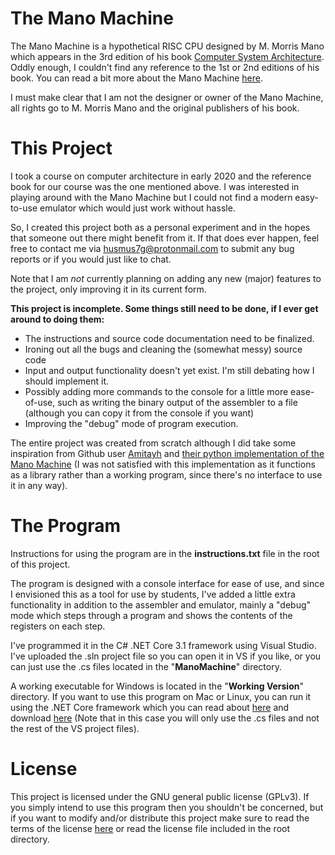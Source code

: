 # The Mano Machine
The Mano Machine is a hypothetical RISC CPU designed by M. Morris Mano which appears in the 3rd edition of his book [Computer System Architecture](https://www.amazon.com/Computer-System-Architecture-Morris-Mano/dp/0131755633). Oddly enough, I couldn't find any reference to the 1st or 2nd editions of his book. You can read a bit more about the Mano Machine [here](https://wikipedia.org/wiki/Mano_machine).

I must make clear that I am not the designer or owner of the Mano Machine, all rights go to M. Morris Mano and the original publishers of his book.

# This Project
I took a course on computer architecture in early 2020 and the reference book for our course was the one mentioned above. I was interested in playing around with the Mano Machine but I could not find a modern easy-to-use emulator which would just work without hassle. 

So, I created this project both as a personal experiment and in the hopes that someone out there might benefit from it. If that does ever happen, feel free to contact me via <husmus7g@protonmail.com> to submit any bug reports or if you would just like to chat.

Note that I am *not* currently planning on adding any new (major) features to the project, only improving it in its current form.

**This project is incomplete. Some things still need to be done, if I ever get around to doing them:**
* The instructions and source code documentation need to be finalized.
* Ironing out all the bugs and cleaning the (somewhat messy) source code
* Input and output functionality doesn't yet exist. I'm still debating how I should implement it.
* Possibly adding more commands to the console for a little more ease-of-use, such as writing the binary output of the assembler to a file (although you can copy it from the console if you want)
* Improving the "debug" mode of program execution.

The entire project was created from scratch although I did take some inspiration from Github user [Amitayh](https://github.com/amitayh) and [their python implementation of the Mano Machine](https://github.com/amitayh/mano-machine-emulator) (I was not satisfied with this implementation as it functions as a library rather than a working program, since there's no interface to use it in any way).

# The Program
Instructions for using the program are in the **instructions.txt** file in the root of this project.

The program is designed with a console interface for ease of use, and since I envisioned this as a tool for use by students, I've added a little extra functionality in addition to the assembler and emulator, mainly a "debug" mode which steps through a program and shows the contents of the registers on each step.

I've programmed it in the C# .NET Core 3.1 framework using Visual Studio. I've uploaded the .sln project file so you can open it in VS if you like, or you can just use the .cs files located in the "**ManoMachine**" directory.

A working executable for Windows is located in the "**Working Version**" directory. If you want to use this program on Mac or Linux, you can run it using the .NET Core framework which you can read about [here](https://docs.microsoft.com/en-us/dotnet/core/introduction) and download [here](https://dotnet.microsoft.com/download/dotnet-core) (Note that in this case you will only use the .cs files and not the rest of the VS project files).

# License
This project is licensed under the GNU general public license (GPLv3). If you simply intend to use this program then you shouldn't be concerned, but if you want to modify and/or distribute this project make sure to read the terms of the license [here](https://www.gnu.org/licenses/gpl-3.0.en.html) or read the license file included in the root directory.
